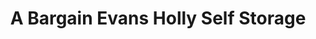 ---
title: "A Bargain Evans Holly Self Storage"
url: /denver/a-bargain-evans-holly-self-storage/
shop: storage rental
---